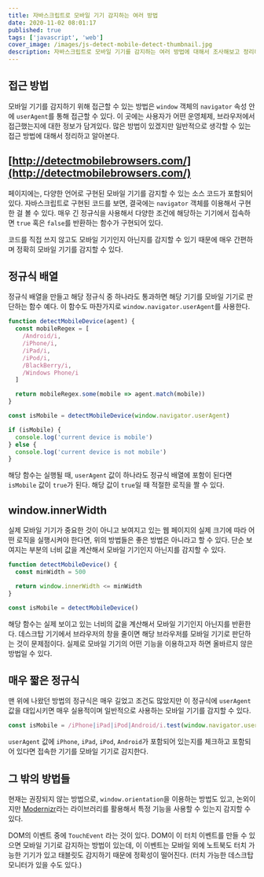 ```yaml
---
title: 자바스크립트로 모바일 기기 감지하는 여러 방법
date: 2020-11-02 08:01:17
published: true
tags: ['javascript', 'web']
cover_image: /images/js-detect-mobile-detect-thumbnail.jpg
description: 자바스크립트로 모바일 기기를 감지하는 여러 방법에 대해서 조사해보고 정리하기
---
```


## 접근 방법

모바일 기기를 감지하기 위해 접근할 수 있는 방법은 `window` 객체의 `navigator` 속성 안에 `userAgent`를 통해 접근할 수 있다. 이 곳에는 사용자가 어떤 운영체제, 브라우저에서 접근했는지에 대한 정보가 담겨있다. 많은 방법이 있겠지만 일반적으로 생각할 수 있는 접근 방법에 대해서 정리하고 알아본다.

## [http://detectmobilebrowsers.com/](http://detectmobilebrowsers.com/)

페이지에는, 다양한 언어로 구현된 모바일 기기를 감지할 수 있는 소스 코드가 포함되어 있다. 자바스크립트로 구현된 코드를 보면, 결국에는 `navigator` 객체를 이용해서 구현한 걸 볼 수 있다. 매우 긴 정규식을 사용해서 다양한 조건에 해당하는 기기에서 접속하면 `true` 혹은 `false`를 반환하는 함수가 구현되어 있다.

코드를 직접 쓰지 않고도 모바일 기기인지 아닌지를 감지할 수 있기 때문에 매우 간편하며 정확히 모바일 기기를 감지할 수 있다.

## 정규식 배열

정규식 배열을 만들고 해당 정규식 중 하나라도 통과하면 해당 기기를 모바일 기기로 판단하는 함수 예다. 이 함수도 마찬가지로 `window.navigator.userAgent`를 사용한다.

```js
function detectMobileDevice(agent) {
  const mobileRegex = [
    /Android/i,
    /iPhone/i,
    /iPad/i,
    /iPod/i,
    /BlackBerry/i,
    /Windows Phone/i
  ]

  return mobileRegex.some(mobile => agent.match(mobile))
}

const isMobile = detectMobileDevice(window.navigator.userAgent)

if (isMobile) {
  console.log('current device is mobile')
} else {
  console.log('current device is not mobile')
}
```

해당 함수는 실행될 때, `userAgent` 값이 하나라도 정규식 배열에 포함이 된다면 `isMobile` 값이 `true`가 된다. 해당 값이 `true`일 때 적절한 로직을 짤 수 있다.

## window.innerWidth

실제 모바일 기기가 중요한 것이 아니고 보여지고 있는 웹 페이지의 실제 크기에 따라 어떤 로직을 실행시켜야 한다면, 위의 방법들은 좋은 방법은 아니라고 할 수 있다. 단순 보여지는 부분의 너비 값을 계산해서 모바일 기기인지 아닌지를 감지할 수 있다.

```js
function detectMobileDevice() {
  const minWidth = 500

  return window.innerWidth <= minWidth
}

const isMobile = detectMobileDevice()
```

해당 함수는 실제 보이고 있는 너비의 값을 계산해서 모바일 기기인지 아닌지를 반환한다. 데스크탑 기기에서 브라우저의 창을 줄이면 해당 브라우저를 모바일 기기로 판단하는 것이 문제점이다. 실제로 모바일 기기의 어떤 기능을 이용하고자 하면 올바르지 않은 방법일 수 있다.

## 매우 짧은 정규식

맨 위에 나왔던 방법의 정규식은 매우 길었고 조건도 많았지만 이 정규식에 `userAgent` 값을 대입시키면 매우 실용적이며 일반적으로 사용하는 모바일 기기를 감지할 수 있다.

```js
const isMobile = /iPhone|iPad|iPod|Android/i.test(window.navigator.userAgent)
```

`userAgent` 값에 `iPhone`, `iPad`, `iPod`, `Android`가 포함되어 있는지를 체크하고 포함되어 있다면 접속한 기기를 모바일 기기로 감지한다.

## 그 밖의 방법들

현재는 권장되지 않는 방법으로, `window.orientation`을 이용하는 방법도 있고, 논외이지만 [Modernizr](https://modernizr.com/)라는 라이브러리를 활용해서 특정 기능을 사용할 수 있는지 감지할 수 있다.

DOM의 이벤트 중에 `TouchEvent` 라는 것이 있다. DOM이 이 터치 이벤트를 만들 수 있으면 모바일 기기로 감지하는 방법이 있는데, 이 이벤트는 모바일 외에 노트북도 터치 가능한 기기가 있고 태블릿도 감지하기 때문에 정확성이 떨어진다. (터치 가능한 데스크탑 모니터가 있을 수도 있다.)
